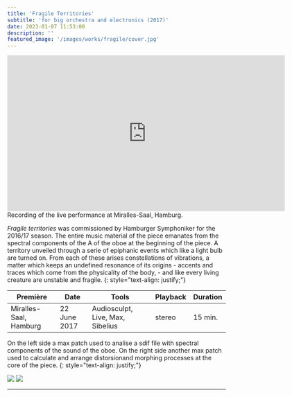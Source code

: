 ```yaml
---
title: 'Fragile Territories'
subtitle: 'for big orchestra and electronics (2017)'
date: 2023-01-07 11:53:00
description: ''
featured_image: '/images/works/fragile/cover.jpg'
---
```



<iframe src="https://player.vimeo.com/video/690581834" width="640" height="360" frameborder="0" allowfullscreen></iframe>
Recording of the live performance at Miralles-Saal, Hamburg.


_Fragile territories_ was commissioned by Hamburger Symphoniker for the 2016/17 season.
The entire music material of the piece emanates from the spectral components of the A of the oboe at the beginning of the piece. 
A territory unveiled through a serie of epiphanic events which like a light bulb are turned on. From each of these arises constellations of vibrations, a matter which keeps an undefined resonance of its origins - accents and traces which come from the physicality of the body, - and like every living creature are unstable and fragile.
{: style="text-align: justify;"}

| Première                 | Date           | Tools                              | Playback   | Duration   |
|--------------------------|----------------|------------------------------------|------------|------------|
| Miralles-Saal, Hamburg   | 22 June 2017   | Audiosculpt, Live, Max, Sibelius   | stereo     | 15 min.    |



On the left side a max patch used to analise a sdif file with spectral components of the sound of the oboe.
On the right side another max patch used to calculate and arrange distorsionand morphing processes at the core of the piece.
{: style="text-align: justify;"}

<div class="gallery" data-columns="3">
	<img src="{{site.baseurl}}/images/works/fragile/snippet-1.jpg">
	<img src="{{site.baseurl}}/images/works/fragile/snippet-2.jpg">
</div>

---